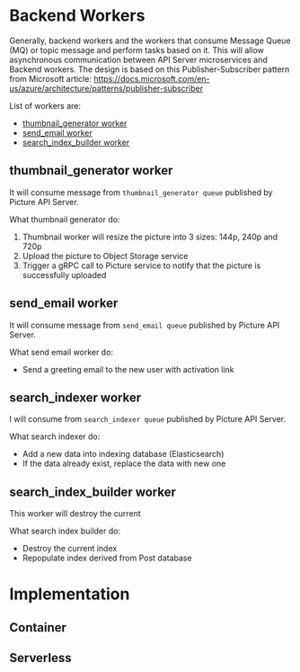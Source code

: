 # Backend Workers

Generally, backend workers and the workers that consume Message Queue (MQ) or topic message and perform tasks based on it. This will allow asynchronous communication between API Server microservices and Backend workers. The design is based on this Publisher-Subscriber pattern from Microsoft article: https://docs.microsoft.com/en-us/azure/architecture/patterns/publisher-subscriber

List of workers are:
- [thumbnail_generator worker](#thumbnail_generator-worker)
- [send_email worker](#send_email-worker)
- [search_index_builder worker](#search_index_builder-worker)

## thumbnail_generator worker
It will consume message from `thumbnail_generator queue` published by Picture API Server. 

What thumbnail generator do:
1. Thumbnail worker will resize the picture into 3 sizes: 144p, 240p and 720p
2. Upload the picture to Object Storage service
3. Trigger a gRPC call to Picture service to notify that the picture is successfully uploaded

## send_email worker
It will consume message from `send_email queue` published by Picture API Server.

What send email worker do:
- Send a greeting email to the new user with activation link

## search_indexer worker
I will consume from `search_indexer queue` published by Picture API Server.

What search indexer do:
- Add a new data into indexing database (Elasticsearch)
- If the data already exist, replace the data with new one

## search_index_builder worker
This worker will destroy the current

What search index builder do:
- Destroy the current index
- Repopulate index derived from Post database

# Implementation
## Container

## Serverless
